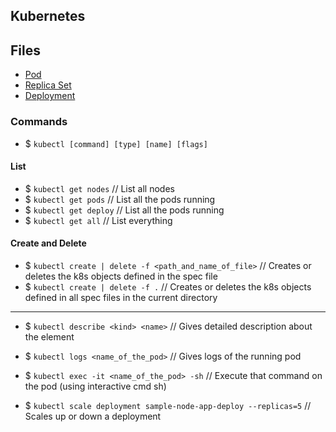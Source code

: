 ## Kubernetes

## Files

-   [Pod](https://github.com/ArianRai/Documentation/blob/main/DevOps/Kubernetes/Kubernetes-files/1-sample-pod.yml)
-   [Replica Set](https://github.com/ArianRai/Documentation/blob/main/DevOps/Kubernetes/Kubernetes-files/2-sample-replica-set.yml)
-   [Deployment](https://github.com/ArianRai/Documentation/blob/main/DevOps/Kubernetes/Kubernetes-files/3-sample-deploy.yml)

### Commands

-   $ `kubectl [command] [type] [name] [flags]`

#### List

-   $ `kubectl get nodes` // List all nodes
-   $ `kubectl get pods` // List all the pods running
-   $ `kubectl get deploy` // List all the pods running
-   $ `kubectl get all` // List everything

#### Create and Delete

-   $ `kubectl create | delete -f <path_and_name_of_file>` // Creates or deletes the k8s objects defined in the spec file
-   $ `kubectl create | delete -f .` // Creates or deletes the k8s objects defined in all spec files in the current directory

---

-   $ `kubectl describe <kind> <name>` // Gives detailed description about the element

-   $ `kubectl logs <name_of_the_pod>` // Gives logs of the running pod

-   $ `kubectl exec -it <name_of_the_pod> -sh` // Execute that command on the pod (using interactive cmd sh)

-   $ `kubectl scale deployment sample-node-app-deploy --replicas=5` // Scales up or down a deployment
